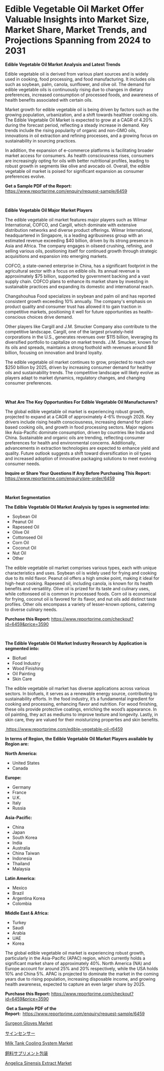 <p><h1>Edible Vegetable Oil Market Offer Valuable Insights into Market Size, Market Share, Market Trends, and Projections Spanning from 2024 to 2031</h1></p><p><strong>Edible Vegetable Oil Market Analysis and Latest Trends</strong></p>
<p><p>Edible vegetable oil is derived from various plant sources and is widely used in cooking, food processing, and food manufacturing. It includes oils such as soybean, palm, canola, sunflower, and olive oil. The demand for edible vegetable oils is continuously rising due to changes in dietary preferences, increased consumption of processed foods, and awareness of health benefits associated with certain oils.</p><p>Market growth for edible vegetable oil is being driven by factors such as the growing population, urbanization, and a shift towards healthier cooking oils. The Edible Vegetable Oil Market is expected to grow at a CAGR of 4.20% during the forecast period, reflecting a steady increase in demand. Key trends include the rising popularity of organic and non-GMO oils, innovations in oil extraction and refining processes, and a growing focus on sustainability in sourcing practices.</p><p>In addition, the expansion of e-commerce platforms is facilitating broader market access for consumers. As health consciousness rises, consumers are increasingly opting for oils with better nutritional profiles, leading to robust growth in segments like olive and avocado oil. Overall, the edible vegetable oil market is poised for significant expansion as consumer preferences evolve.</p></p>
<p><strong>Get a Sample PDF of the Report:&nbsp;</strong> <a href="https://www.reportprime.com/enquiry/request-sample/6459">https://www.reportprime.com/enquiry/request-sample/6459</a></p>
<p>&nbsp;</p>
<p><strong>Edible Vegetable Oil Major Market Players</strong></p>
<p><p>The edible vegetable oil market features major players such as Wilmar International, COFCO, and Cargill, which dominate with extensive distribution networks and diverse product offerings. Wilmar International, headquartered in Singapore, is a leading agribusiness group with an estimated revenue exceeding $40 billion, driven by its strong presence in Asia and Africa. The company engages in oilseed crushing, refining, and selling various oils, positioning itself for continued growth through strategic acquisitions and expansion into emerging markets.</p><p>COFCO, a state-owned enterprise in China, has a significant footprint in the agricultural sector with a focus on edible oils. Its annual revenue is approximately $75 billion, supported by government backing and a vast supply chain. COFCO plans to enhance its market share by investing in sustainable practices and expanding its domestic and international reach.</p><p>Changshouhua Food specializes in soybean and palm oil and has reported consistent growth exceeding 10% annually. The company's emphasis on product quality and consumer trust has allowed it to gain traction in competitive markets, positioning it well for future opportunities as health-conscious choices drive demand.</p><p>Other players like Cargill and J.M. Smucker Company also contribute to the competitive landscape. Cargill, one of the largest privately-held corporations in the U.S., generates revenues over $115 billion, leveraging its diversified portfolio to capitalize on market trends. J.M. Smucker, known for its oils and spreads, maintains a strong foothold with revenues around $8 billion, focusing on innovation and brand loyalty.</p><p>The edible vegetable oil market continues to grow, projected to reach over $250 billion by 2025, driven by increasing consumer demand for healthy oils and sustainability trends. The competitive landscape will likely evolve as players adapt to market dynamics, regulatory changes, and changing consumer preferences.</p></p>
<p>&nbsp;</p>
<p><strong>What Are The Key Opportunities For Edible Vegetable Oil Manufacturers?</strong></p>
<p><p>The global edible vegetable oil market is experiencing robust growth, projected to expand at a CAGR of approximately 4-6% through 2028. Key drivers include rising health consciousness, increasing demand for plant-based cooking oils, and growth in food processing sectors. Major regions like Asia-Pacific dominate consumption, driven by countries like India and China. Sustainable and organic oils are trending, reflecting consumer preferences for health and environmental concerns. Additionally, advancements in extraction technologies are expected to enhance yield and quality. Future outlook suggests a shift toward diversification in oil types and increased adoption of innovative packaging solutions to meet evolving consumer needs.</p></p>
<p><strong>Inquire or Share Your Questions If Any Before Purchasing This Report:</strong> <a href="https://www.reportprime.com/enquiry/pre-order/6459">https://www.reportprime.com/enquiry/pre-order/6459</a></p>
<p>&nbsp;</p>
<p><strong>Market Segmentation</strong></p>
<p><strong>The Edible Vegetable Oil Market Analysis by types is segmented into:</strong></p>
<p><ul><li>Soybean Oil</li><li>Peanut Oil</li><li>Rapeseed Oil</li><li>Olive Oil</li><li>Cottonseed Oil</li><li>Corn Oil</li><li>Coconut Oil</li><li>Nut Oil</li><li>Other</li></ul></p>
<p><p>The edible vegetable oil market comprises various types, each with unique characteristics and uses. Soybean oil is widely used for frying and cooking due to its mild flavor. Peanut oil offers a high smoke point, making it ideal for high-heat cooking. Rapeseed oil, including canola, is known for its health benefits and versatility. Olive oil is prized for its taste and culinary uses, while cottonseed oil is common in processed foods. Corn oil is economical for frying, coconut oil is favored for its flavor, and nut oils add distinct taste profiles. Other oils encompass a variety of lesser-known options, catering to diverse culinary needs.</p></p>
<p><strong>Purchase this Report:&nbsp;</strong><a href="https://www.reportprime.com/checkout?id=6459&price=3590">https://www.reportprime.com/checkout?id=6459&price=3590</a></p>
<p>&nbsp;</p>
<p><strong>The Edible Vegetable Oil Market Industry Research by Application is segmented into:</strong></p>
<p><ul><li>Biofuel</li><li>Food Industry</li><li>Wood Finishing</li><li>Oil Painting</li><li>Skin Care</li></ul></p>
<p><p>The edible vegetable oil market has diverse applications across various sectors. In biofuels, it serves as a renewable energy source, contributing to sustainability efforts. In the food industry, it’s a fundamental ingredient for cooking and processing, enhancing flavor and nutrition. For wood finishing, these oils provide protective coatings, enriching the wood’s appearance. In oil painting, they act as mediums to improve texture and longevity. Lastly, in skin care, they are valued for their moisturizing properties and skin benefits.</p></p>
<p><a href="https://www.reportprime.com/edible-vegetable-oil-r6459">&nbsp;https://www.reportprime.com/edible-vegetable-oil-r6459</a></p>
<p><strong>In terms of Region, the Edible Vegetable Oil Market Players available by Region are:</strong></p>
<p>
    <p> <strong> North America: </strong>
        <ul>
            <li>United States</li>
            <li>Canada</li>
        </ul>
        </p> 
    <p> <strong> Europe: </strong>
        <ul>
            <li>Germany</li>
            <li>France</li>
            <li>U.K.</li>
            <li>Italy</li>
            <li>Russia</li>
        </ul>
        </p> 
    <p> <strong> Asia-Pacific: </strong>
        <ul>
            <li>China</li>
            <li>Japan</li>
            <li>South Korea</li>
            <li>India</li>
            <li>Australia</li>
            <li>China Taiwan</li>
            <li>Indonesia</li>
            <li>Thailand</li>
            <li>Malaysia</li>
        </ul>
        </p> 
    <p> <strong> Latin America: </strong>
        <ul>
            <li>Mexico</li>
            <li>Brazil</li>
            <li>Argentina Korea</li>
            <li>Colombia</li>
        </ul>
        </p> 
    <p> <strong> Middle East & Africa: </strong>
        <ul>
            <li>Turkey</li>
            <li>Saudi</li>
            <li>Arabia</li>
            <li>UAE</li>
            <li>Korea</li>
        </ul>
    </p>
    </p>
<p><p>The global edible vegetable oil market is experiencing robust growth, particularly in the Asia-Pacific (APAC) region, which currently holds a significant market share of approximately 40%. North America (NA) and Europe account for around 25% and 20% respectively, while the USA holds 10% and China 5%. APAC is projected to dominate the market in the coming years due to rising population, increasing disposable income, and growing health awareness, expected to capture an even larger share by 2025.</p></p>
<p><strong>Purchase this Report: </strong><a href="https://www.reportprime.com/checkout?id=6459&price=3590">https://www.reportprime.com/checkout?id=6459&price=3590</a></p>
<p>&nbsp;<strong>Get a Sample PDF of the Report:&nbsp;&nbsp;</strong><a href="https://www.reportprime.com/enquiry/request-sample/6459">https://www.reportprime.com/enquiry/request-sample/6459</a></p>
<p><strong></strong></p>
<p><p><a href="https://medium.com/@zayunoz657456/the-market-study-covers-the-surgeon-gloves-market-across-various-segments-9d1b069b6b19">Surgeon Gloves Market</a></p><p><a href="https://medium.com/@taniawisozk/%E3%82%B0%E3%83%AD%E3%83%BC%E3%83%90%E3%83%AB%E3%82%B5%E3%82%A4%E3%83%B3%E3%82%BB%E3%83%B3%E3%82%B5%E3%83%BC%E5%B8%82%E5%A0%B4%E3%81%AE%E8%A6%8F%E6%A8%A1%E3%81%A8%E3%82%B7%E3%82%A7%E3%82%A2%E5%88%86%E6%9E%90-%E8%A3%BD%E5%93%81%E3%82%BF%E3%82%A4%E3%83%97%E5%88%A5-%E3%82%A2%E3%83%97%E3%83%AA%E3%82%B1%E3%83%BC%E3%82%B7%E3%83%A7%E3%83%B3%E5%88%A5-%E5%9C%B0%E5%9F%9F%E5%88%A5-%E4%BA%88%E6%B8%AC-2024%E5%B9%B4-2031%E5%B9%B4-a42c9390b5a3">サインセンサー</a></p><p><a href="https://www.linkedin.com/pulse/booming-milk-tank-cooling-system-market-sector-analysis-growth-3deuf?trackingId=x%2FfqxLDoSDmOk8Vs3iUIhQ%3D%3D">Milk Tank Cooling System Market</a></p><p><a href="https://medium.com/@taniawisozk/%E5%B8%82%E5%A0%B4%E4%BA%88%E6%B8%AC%E3%81%AE%E5%A4%89%E5%8C%96-%E3%82%B0%E3%83%AD%E3%83%BC%E3%83%90%E3%83%AB%E3%83%95%E3%82%A3%E3%83%BC%E3%83%89%E3%82%B5%E3%83%97%E3%83%AA%E3%83%A1%E3%83%B3%E3%83%88%E5%8C%85%E8%A3%85%E5%B8%82%E5%A0%B4%E3%81%AE%E5%8B%95%E5%90%91%E3%81%A8%E4%BB%8A%E5%BE%8C%E3%81%AE%E3%83%88%E3%83%AC%E3%83%B3%E3%83%89-2024-2031-a2a9ea296d9a?postPublishedType=initial">飼料サプリメント包装</a></p><p><a href="https://issuu.com/reportprime-2/docs/angelica-sinensis-extract-market-si_184b22531959ec">Angelica Sinensis Extract Market</a></p></p>